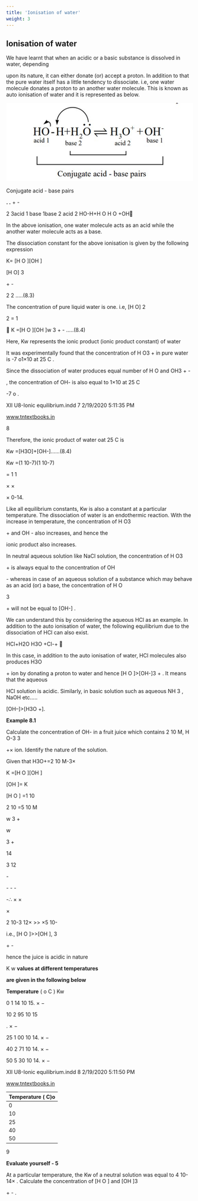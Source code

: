 ```yaml
---
title: 'Ionisation of water'
weight: 3
---
```

## Ionisation of water
 We have learnt that when an acidic or a basic substance is dissolved in water, depending

upon its nature, it can either donate (or) accept a proton. In addition to that the pure water itself has a little tendency to dissociate. i.e, one water molecule donates a proton to an another water molecule. This is known as auto ionisation of water and it is represented as below.

![Conjugate acid - base pairs](<..\figure 8.3.jpg>)

Conjugate acid - base pairs

**. .** \+ -

2 3acid 1 base 1base 2 acid 2 HO-H+H O H O +OH

In the above ionisation, one water molecule acts as an acid while the another water molecule acts as a base.

The dissociation constant for the above ionisation is given by the following expression

K= \[H O \]\[OH \]

\[H O\] 3

\+ -

2 2 .....(8.3)

The concentration of pure liquid water is one. i.e, \[H O\] 2

2 = 1

 K =\[H O \]\[OH \]w 3 + - .....(8.4)

Here, Kw represents the ionic product (ionic product constant) of water

It was experimentally found that the concentration of H O3 + in pure water is -7 o1×10 at 25 C .

Since the dissociation of water produces equal number of H O and OH3 + -

, the concentration of OH- is also equal to 1×10 at 25 C

\-7 o .

XII U8-Ionic equilibrium.indd 7 2/19/2020 5:11:35 PM

www.tntextbooks.in




  

8

Therefore, the ionic product of water oat 25 C is

Kw =\[H3O\]+\[OH-\]......(8.4)

Kw =(1 10-7)(1 10-7)

\= 1 1

× ×

× 0-14.

Like all equilibrium constants, Kw is also a constant at a particular temperature. The dissociation of water is an endothermic reaction. With the increase in temperature, the concentration of H O3

\+ and OH - also increases, and hence the

ionic product also increases.

In neutral aqueous solution like NaCl solution, the concentration of H O3

\+ is always equal to the concentration of OH

\- whereas in case of an aqueous solution of a substance which may behave as an acid (or) a base, the concentration of H O

3

\+ will not be equal to \[OH-\] .

We can understand this by considering the aqueous HCl as an example. In addition to the auto ionisation of water, the following equilibrium due to the dissociation of HCl can also exist.

HCl+H2O H3O +Cl-+ 

In this case, in addition to the auto ionisation of water, HCl molecules also produces H3O

\+ ion by donating a proton to water and hence \[H O \]>\[OH-\]3 + . It means that the aqueous

HCl solution is acidic. Similarly, in basic solution such as aqueous NH 3 , NaOH etc…..

\[OH–\]>\[H3O +\].

**Example 8.1**

Calculate the concentration of OH- in a fruit juice which contains 2 10 M, H O-3 3

+× ion. Identify the nature of the solution.

Given that H3O+=2 10 M-3×

K =\[H O \]\[OH \]

\[OH \]= K

\[H O \] =1 10

2 10 =5 10 M

w 3 +

w

3 +

14

3 12

\-

\- - -

\-∴ × ×

×

2 10-3 12× >> ×5 10-

i.e., \[H O \]>>\[OH \], 3

\+ -

hence the juice is acidic in nature

K w **values at different temperatures**

**are given in the following below**

**Temperature** ( o C ) Kw

0 1 14 10 15. × −

10 2 95 10 15

. × −

25 1 00 10 14. × −

40 2 71 10 14. × −

50 5 30 10 14. × −

XII U8-Ionic equilibrium.indd 8 2/19/2020 5:11:50 PM

www.tntextbooks.in






| Temperature ( C)o |
|------|
| 0 |
| 10 |
| 25 |
| 40 |
| 50 |
  

9

**Evaluate yourself - 5**

At a particular temperature, the Kw of a neutral solution was equal to 4 10-14× . Calculate the concentration of \[H O \] and \[OH \]3

\+ - .
